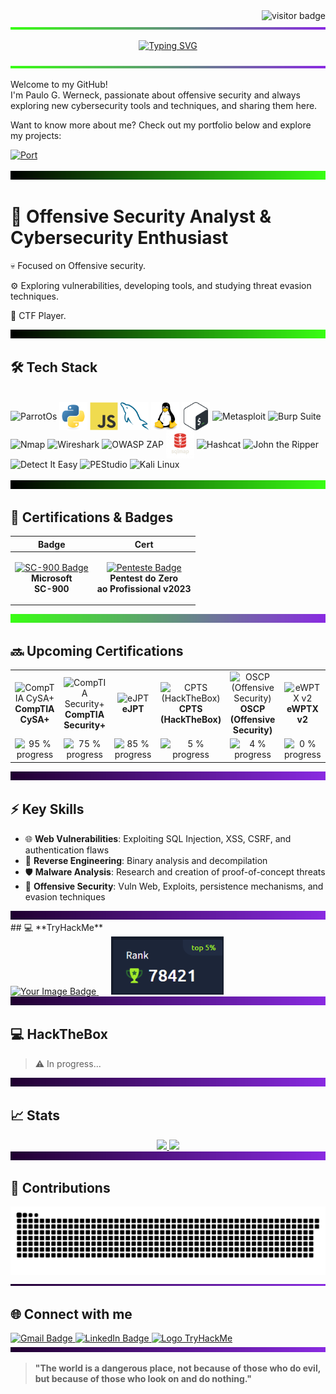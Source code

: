 <a href="https://github.com/5kr1pt" target="_blank">
  <img align="right" src="https://visitor-badge.laobi.icu/badge?page_id=5kr1pt.5kr1pt" alt="visitor badge" />
</a>

<!-- Divider -->
<img src="images/green_to_purple_divider.png"
     alt="divider" width="100%" height="4">

<div align="center">
  <a href="https://git.io/typing-svg"><img src="https://readme-typing-svg.herokuapp.com?font=Fira+Code&weight=700&size=40&pause=1000&color=13AC00&center=true&vCenter=true&width=1000&height=60&lines=%24+%3E+Hello+World!+I'm+Paulo+(5kr1pt)+%F0%9F%91%8B+" alt="Typing SVG" /></a>
</div>

<!-- Divider -->
<img src="images/green_to_purple_divider.png"
     alt="divider" width="100%" height="4">

Welcome to my GitHub! <br> I'm Paulo G. Werneck, passionate about offensive security and always exploring new cybersecurity tools and techniques, and sharing them here.

Want to know more about me? Check out my portfolio below and explore my projects:

<a href="https://5kr1pt.github.io/krpt" target="_blank">
  <img src="https://img.shields.io/badge/Check%20Out%20My%20Portfolio-darkgreen?style=for-the-badge&logo=appveyor" alt="Port" />
</a><br><br>

<a href="https://github.com/5kr1pt" target="_blank">
<img src="images/black_to_green_divider.png"
     alt="divider" width="100%" height="14">
</a>

# 👾 Offensive Security Analyst & Cybersecurity Enthusiast

💀 Focused on Offensive security.  

⚙️ Exploring vulnerabilities, developing tools, and studying threat evasion techniques.

🚩 CTF Player.

<a href="https://github.com/5kr1pt" target="_blank">
<img src="images/black_to_green_divider.png"
     alt="divider" width="100%" height="14">
</a>
     
## 🛠️ Tech Stack

<div style="display:inline_block"><br>
  <img align="center" alt="ParrotOs"   height="45" width="45" src="https://styles.redditmedia.com/t5_3jxys/styles/communityIcon_z9jsfziqpdac1.jpg?format=pjpg&s=4ded88935752780a668f7d11d20062d99c780ba9">
  <img align="center" alt="Python"       height="45" width="45" src="https://raw.githubusercontent.com/devicons/devicon/master/icons/python/python-original.svg">
  <img align="center" alt="JavaScript"   height="45" width="45" src="https://raw.githubusercontent.com/devicons/devicon/master/icons/javascript/javascript-original.svg">
  <img align="center" alt="SQL"          height="45" width="45" src="https://raw.githubusercontent.com/devicons/devicon/master/icons/mysql/mysql-original.svg">
  <img align="center" alt="Linux"        height="45" width="45" src="https://raw.githubusercontent.com/devicons/devicon/master/icons/linux/linux-original.svg">
  <img align="center" alt="Bash"         height="45" width="45" src="https://raw.githubusercontent.com/devicons/devicon/master/icons/bash/bash-original.svg">
  <img align="center" alt="Metasploit"   height="45" width="45" src="https://tryhackme-images.s3.amazonaws.com/room-icons/66704dd0e54a1f39bff7b1a1-1735574256490">
  <img align="center" alt="Burp Suite"   height="45" width="45" src="https://www.kali.org/tools/burpsuite/images/burpsuite-logo.svg">
  <img align="center" alt="Nmap"         height="45" width="45" src="https://www.kali.org/tools/nmap/images/nmap-logo.svg">
  <img align="center" alt="Wireshark"    height="45" width="45" src="https://www.wireshark.org/_astro/wireshark-logo-big.CkRjSOaC_2eT4Ah.png">
  <img align="center" alt="OWASP ZAP"    height="45" width="45" src="https://www.3elos.com.br/blog/images/zap-logo.png">
  <img align="center" alt="SQLMap"       height="45" width="45" src="images/sqlmap.png">
  <img align="center" alt="Hashcat"      height="45" width="45" src="https://www.myqnap.org/wp-content/uploads/hashcat-icon.png">
  <img align="center" alt="John the Ripper" height="45" width="45" src="https://dashboard.snapcraft.io/site_media/appmedia/2024/08/com.openwall.John.png">
  <img align="center" alt="Detect It Easy" height="45" width="45" src="https://appimage.github.io/database/Detect_It_Easy/icons/256x256/die.png">
  <img align="center" alt="PEStudio"    height="45" width="45" src="https://images2.imgbox.com/64/f0/EyhKJesQ_o.jpg">
  <img align="center" alt="Kali Linux"   height="45" width="45" src="https://play-lh.googleusercontent.com/X23bnr4M7EQEFN26u_IaqadPjGgVODiv18ZUPsww-UWjA_m7YkIyQvhwDS3RhfrDh0WU">

</div>
<br>
<a href="https://github.com/5kr1pt" target="_blank">
<img src="images/black_to_green_divider.png"
     alt="divider" width="100%" height="14">
</a>

## 🥇 **Certifications & Badges**

| Badge | Cert |
|:-----:|:----:|
| <p align="center" style="vertical-align:top;"><a href="[c](https://learn.microsoft.com/api/credentials/share/pt-br/scripthit/B5785894B82B286E?sharingId=36C9293D58F3624A)" target="_blank"><img src="https://learn.microsoft.com/media/learn/certification/badges/microsoft-certified-fundamentals-badge.svg?branch=main" alt="SC-900 Badge" width="90" height="90"></a><br><strong>Microsoft<br>SC-900</strong></p> | <p align="center" style="vertical-align:top;"><a href="https://solyd.com.br/verificar/fTtJgQ7v6R/" target="_blank"><img src="https://cdn.ead.guru/74/media/public/websites/sites-solyd/solyd_one_sycp_logo.webp" alt="Penteste Badge" width="90" height="90"></a><br><strong>Pentest do Zero<br>ao Profissional v2023</strong></p> |

<!-- Divider -->
<a href="https://github.com/5kr1pt" target="_blank">
<img src="images/green_to_purple_divider.png"
     alt="divider" width="100%" height="14">
</a>

## 🔜 **Upcoming Certifications**

<table>
  <!-- PRIMEIRA LINHA – logo + título -->
  <tr>
    <td align="center" width="160">
      <img src="https://ava.cecyber.com/wp-content/uploads/2023/07/CySAplus-Logo.png"
           alt="CompTIA CySA+"
           height="90" style="width:auto; object-fit:contain;"><br>
      <strong>CompTIA CySA+</strong>
    </td>
    <td align="center" width="160">
      <img src="https://cin.comptia.org/media/securityplus-logo-certified-ce-png.8/full"
           alt="CompTIA Security+"
           height="90" style="width:auto; object-fit:contain;"><br>
      <strong>CompTIA Security+</strong>
    </td>
    <td align="center" width="160">
      <img src="https://security.ine.com/wp-content/uploads/2023/08/eJPT-1.png"
           alt="eJPT"
           height="90" style="width:auto; object-fit:contain;"><br>
      <strong>eJPT</strong>
    </td>
    <td align="center" width="160">
      <img src="https://academy.hackthebox.com/storage/exam_overview_banners/Fpoo8YaykR3341XtswrcmuyLNcAK6bZ1WF86Ro6v.png"
           alt="CPTS (HackTheBox)"
           height="90" style="width:auto; object-fit:contain;"><br>
      <strong>CPTS (HackTheBox)</strong>
    </td>
    <td align="center" width="160">
      <img src="https://miro.medium.com/v2/resize:fit:600/1*s8MxzwgcQkCNsBImh2t1vw.png"
           alt="OSCP (Offensive Security)"
           height="90" style="width:auto; object-fit:contain;"><br>
      <strong>OSCP (Offensive Security)</strong>
    </td>
    <td align="center" width="160">
      <img src="https://s4vitar.github.io/assets/images/eWPTxv2/eWPTxv2.png"
           alt="eWPTX v2"
           height="90" style="width:auto; object-fit:contain;"><br>
      <strong>eWPTX v2</strong>
    </td>
  </tr>
  <tr>
    <td align="center">
      <img src="https://geps.dev/progress/95?dangerColor=800000&warningColor=ff9900&successColor=006600"
           alt="95 % progress">
    </td>
    <td align="center">
      <img src="https://geps.dev/progress/75?dangerColor=800000&warningColor=ff9900&successColor=006600"
           alt="75 % progress">
    </td>
    <td align="center">
      <img src="https://geps.dev/progress/85?dangerColor=800000&warningColor=ff9900&successColor=006600"
           alt="85 % progress">
    </td>
    <td align="center">
      <img src="https://geps.dev/progress/5?dangerColor=800000&warningColor=ff9900&successColor=006600"
           alt="5 % progress">
    </td>
    <td align="center">
      <img src="https://geps.dev/progress/4?dangerColor=800000&warningColor=ff9900&successColor=006600"
           alt="4 % progress">
    </td>
    <td align="center">
      <img src="https://geps.dev/progress/0?dangerColor=800000&warningColor=ff9900&successColor=006600"
           alt="0 % progress">
    </td>
  </tr>
</table>

<!-- Divider roxa -->
<a href="https://github.com/5kr1pt" target="_blank">
<img src="images/purple_divider.png"
     alt="purple divider" width="100%" height="14">
</a>

## ⚡ **Key Skills**
- 🌐 **Web Vulnerabilities**: Exploiting SQL Injection, XSS, CSRF, and authentication flaws  
- 🧩 **Reverse Engineering**: Binary analysis and decompilation  
- 🛡️ **Malware Analysis**: Research and creation of proof-of-concept threats  
- 📜 **Offensive Security**: Vuln Web, Exploits, persistence mechanisms, and evasion techniques  

<!-- Divider roxa -->
<a href="https://github.com/5kr1pt" target="_blank">
<img src="images/purple_divider.png"
     alt="purple divider" width="100%" height="14">
</a>
## 💻 **TryHackMe**
<!--<img src="https://tryhackme-badges.s3.amazonaws.com/krpt.png" alt="YBad" />-->

<div align="left">
  <a href="https://tryhackme.com/p/krpt">
    <img src="https://tryhackme-badges.s3.amazonaws.com/krpt.png" alt="Your Image Badge" />
    <img src="images/top.png" alt="Top" width="180" style="margin-left: 20px;"/>
</div>

<!-- KRPT{y0u-f0und-4-fl4g} -->

<!-- Divider roxa -->
<a href="https://github.com/5kr1pt" target="_blank">
<img src="images/purple_divider.png"
     alt="purple divider" width="100%" height="14">
</a>

## 💻 **HackTheBox**

> ⚠️ In progress...

<!-- Divider roxa -->
<a href="https://github.com/5kr1pt" target="_blank">
<img src="images/purple_divider.png"
     alt="purple divider" width="100%" height="14">
</a>

## 📈 **Stats**
<!--
<div align="center">
  <a href="https://github.com/5kr1pt">
    <img height="175em" src="https://github-readme-stats.vercel.app/api?username=5kr1pt&show_icons=true&theme=dark#gh-dark-mode-only&include_all_commits=true&count_private=true"/>
    <img height="175em" src="https://github-readme-stats.vercel.app/api/top-langs/?username=5kr1pt&layout=compact&langs_count=7&theme=dark#gh-dark-mode-only"/>
  </a>
</div>
-->

<div align="center">
  <a href="https://github.com/5kr1pt">
    <img height="175em" src="https://github-readme-stats.vercel.app/api?username=5kr1pt&show_icons=true&theme=dark&rank_icon=github&include_all_commits=true&count_private=true#gh-dark-mode-only"/>
    <img height="175em" src="https://github-readme-stats.vercel.app/api/top-langs/?username=5kr1pt&layout=compact&langs_count=7&theme=dark#gh-dark-mode-only"/>
  </a>
</div>

<!-- Divider roxa -->
<a href="https://github.com/5kr1pt" target="_blank">
<img src="images/purple_divider.png"
     alt="purple divider" width="100%" height="14">
</a>

## 🐍 **Contributions**
<div align="center">
  <img src="https://github.com/5kr1pt/5kr1pt/blob/output/github-snake-dark.svg" width="1000px">
</div>

<!-- Divider roxa -->
<a href="https://github.com/5kr1pt" target="_blank">
<img src="images/purple_divider.png"
     alt="purple divider" width="100%" height="3">
</a>

## 🌐 **Connect with me**

<div>
  <a href="mailto:pgwerneck5@gmail.com" target="_blank">
    <img src="https://img.shields.io/badge/Gmail-D14836?style=for-the-badge&logo=gmail&logoColor=white" alt="Gmail Badge">
  </a>
  <a href="https://www.linkedin.com/in/paulo-g-werneck-4199b9256/" target="_blank">
    <img src="https://img.shields.io/badge/-LinkedIn-%230077B5?style=for-the-badge&logo=linkedin&logoColor=white" alt="LinkedIn Badge">
  </a>
  <a href="https://tryhackme.com/p/krpt" target="_blank">
    <img src="https://assets.tryhackme.com/img/logo/tryhackme_logo_full.svg" width="90" height="40" alt="Logo TryHackMe">
  </a>
</div>

<!-- Divider roxa -->
<a href="https://github.com/5kr1pt" target="_blank">
<img src="images/purple_divider.png"
     alt="purple divider" width="100%" height="8">
</a>

> **"The world is a dangerous place, not because of those who do evil, but because of those who look on and do nothing."**
